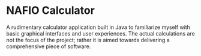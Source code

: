 # NAFIO Calculator
A rudimentary calculator application built in Java to familiarize myself with basic graphical interfaces and user experiences. The actual calculations are not the focus of the project; rather it is aimed towards delivering a comprehensive piece of software.
